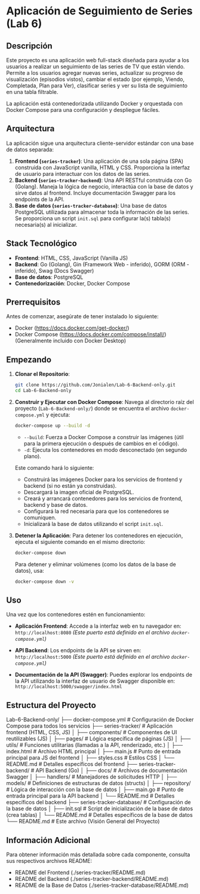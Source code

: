 # Aplicación de Seguimiento de Series (Lab 6)

## Descripción

Este proyecto es una aplicación web full-stack diseñada para ayudar a los usuarios a realizar un seguimiento de las series de TV que están viendo. Permite a los usuarios agregar nuevas series, actualizar su progreso de visualización (episodios vistos), cambiar el estado (por ejemplo, Viendo, Completada, Plan para Ver), clasificar series y ver su lista de seguimiento en una tabla filtrable.

La aplicación está contenedorizada utilizando Docker y orquestada con Docker Compose para una configuración y despliegue fáciles.

## Arquitectura

La aplicación sigue una arquitectura cliente-servidor estándar con una base de datos separada:

1. **Frontend (`series-tracker`)**: Una aplicación de una sola página (SPA) construida con JavaScript vanilla, HTML y CSS. Proporciona la interfaz de usuario para interactuar con los datos de las series.
2. **Backend (`series-tracker-backend`)**: Una API RESTful construida con Go (Golang). Maneja la lógica de negocio, interactúa con la base de datos y sirve datos al frontend. Incluye documentación Swagger para los endpoints de la API.
3. **Base de datos (`series-tracker-database`)**: Una base de datos PostgreSQL utilizada para almacenar toda la información de las series. Se proporciona un script `init.sql` para configurar la(s) tabla(s) necesaria(s) al inicializar.

## Stack Tecnológico

* **Frontend**: HTML, CSS, JavaScript (Vanilla JS)
* **Backend**: Go (Golang), Gin (Framework Web - inferido), GORM (ORM - inferido), Swag (Docs Swagger)
* **Base de datos**: PostgreSQL
* **Contenedorización**: Docker, Docker Compose

## Prerrequisitos

Antes de comenzar, asegúrate de tener instalado lo siguiente:

* Docker (https://docs.docker.com/get-docker/)
* Docker Compose (https://docs.docker.com/compose/install/) (Generalmente incluido con Docker Desktop)

## Empezando

1. **Clonar el Repositorio**:
    ```bash
    git clone https://github.com/Jonialen/Lab-6-Backend-only.git
    cd Lab-6-Backend-only
    ```

2. **Construir y Ejecutar con Docker Compose**:
    Navega al directorio raíz del proyecto (`Lab-6-Backend-only/`) donde se encuentra el archivo `docker-compose.yml` y ejecuta:
    ```bash
    docker-compose up --build -d
    ```
    * `--build`: Fuerza a Docker Compose a construir las imágenes (útil para la primera ejecución o después de cambios en el código).
    * `-d`: Ejecuta los contenedores en modo desconectado (en segundo plano).

    Este comando hará lo siguiente:
    * Construirá las imágenes Docker para los servicios de frontend y backend (si no están ya construidas).
    * Descargará la imagen oficial de PostgreSQL.
    * Creará y arrancará contenedores para los servicios de frontend, backend y base de datos.
    * Configurará la red necesaria para que los contenedores se comuniquen.
    * Inicializará la base de datos utilizando el script `init.sql`.

3. **Detener la Aplicación**:
    Para detener los contenedores en ejecución, ejecuta el siguiente comando en el mismo directorio:
    ```bash
    docker-compose down
    ```
    Para detener y eliminar volúmenes (como los datos de la base de datos), usa:
    ```bash
    docker-compose down -v
    ```

## Uso

Una vez que los contenedores estén en funcionamiento:

* **Aplicación Frontend**: Accede a la interfaz web en tu navegador en:
    `http://localhost:8080`
    *(Este puerto está definido en el archivo `docker-compose.yml`)*

* **API Backend**: Los endpoints de la API se sirven en:
    `http://localhost:5000`
    *(Este puerto está definido en el archivo `docker-compose.yml`)*

* **Documentación de la API (Swagger)**: Puedes explorar los endpoints de la API utilizando la interfaz de usuario de Swagger disponible en:
    `http://localhost:5000/swagger/index.html`

## Estructura del Proyecto

Lab-6-Backend-only/
├── docker-compose.yml        # Configuración de Docker Compose para todos los servicios
├── series-tracker/           # Aplicación frontend (HTML, CSS, JS)
│   ├── components/           # Componentes de UI reutilizables (JS)
│   ├── pages/                # Lógica específica de páginas (JS)
│   ├── utils/                # Funciones utilitarias (llamadas a la API, renderizado, etc.)
│   ├── index.html            # Archivo HTML principal
│   ├── main.js               # Punto de entrada principal para JS del frontend
│   ├── styles.css            # Estilos CSS
│   └── README.md             # Detalles específicos del frontend
├── series-tracker-backend/   # API Backend (Go)
│   ├── docs/                 # Archivos de documentación Swagger
│   ├── handlers/             # Manejadores de solicitudes HTTP
│   ├── models/               # Definiciones de estructuras de datos (structs)
│   ├── repository/           # Lógica de interacción con la base de datos
│   ├── main.go               # Punto de entrada principal para la API backend
│   └── README.md             # Detalles específicos del backend
├── series-tracker-database/  # Configuración de la base de datos
│   ├── init.sql              # Script de inicialización de la base de datos (crea tablas)
│   └── README.md             # Detalles específicos de la base de datos
└── README.md                 # Este archivo (Visión General del Proyecto)

## Información Adicional

Para obtener información más detallada sobre cada componente, consulta sus respectivos archivos README:

* README del Frontend (./series-tracker/README.md)
* README del Backend (./series-tracker-backend/README.md)
* README de la Base de Datos (./series-tracker-database/README.md)
